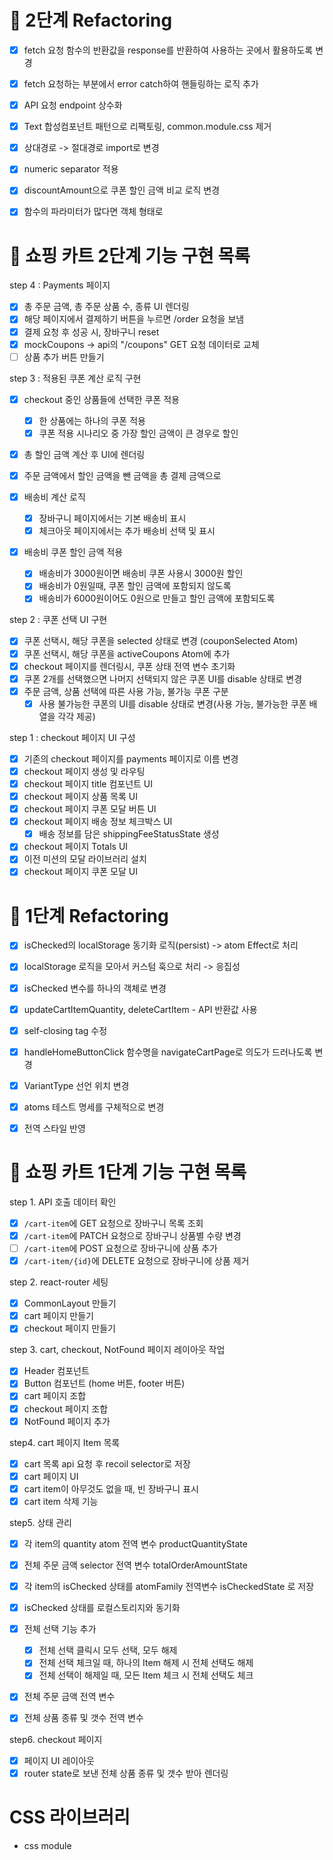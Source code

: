 # 🎯 2단계 Refactoring

- [x] fetch 요청 함수의 반환값을 response를 반환하여 사용하는 곳에서 활용하도록 변경
- [x] fetch 요청하는 부분에서 error catch하여 핸들링하는 로직 추가

- [x] API 요청 endpoint 상수화

- [x] Text 합성컴포넌트 패턴으로 리팩토링, common.module.css 제거

- [x] 상대경로 -> 절대경로 import로 변경
- [x] numeric separator 적용
- [x] discountAmount으로 쿠폰 할인 금액 비교 로직 변경
- [x] 함수의 파라미터가 많다면 객체 형태로

# 🎯 쇼핑 카트 2단계 기능 구현 목록

step 4 : Payments 페이지

- [x] 총 주문 금액, 총 주문 상품 수, 종류 UI 렌더링
- [x] 해당 페이지에서 결제하기 버튼을 누르면 /order 요청을 보냄
- [x] 결제 요청 후 성공 시, 장바구니 reset
- [x] mockCoupons -> api의 "/coupons" GET 요청 데이터로 교체
- [ ] 상품 추가 버튼 만들기

step 3 : 적용된 쿠폰 계산 로직 구현

- [x] checkout 중인 상품들에 선택한 쿠폰 적용

  - [x] 한 상품에는 하나의 쿠폰 적용
  - [x] 쿠폰 적용 시나리오 중 가장 할인 금액이 큰 경우로 할인

- [x] 총 할인 금액 계산 후 UI에 렌더링
- [x] 주문 금액에서 할인 금액을 뺀 금액을 총 결제 금액으로

- [x] 배송비 계산 로직

  - [x] 장바구니 페이지에서는 기본 배송비 표시
  - [x] 체크아웃 페이지에서는 추가 배송비 선택 및 표시

- [x] 배송비 쿠폰 할인 금액 적용
  - [x] 배송비가 3000원이면 배송비 쿠폰 사용시 3000원 할인
  - [x] 배송비가 0원일때, 쿠폰 할인 금액에 포함되지 않도록
  - [x] 배송비가 6000원이어도 0원으로 만들고 할인 금액에 포함되도록

step 2 : 쿠폰 선택 UI 구현

- [x] 쿠폰 선택시, 해당 쿠폰을 selected 상태로 변경 (couponSelected Atom)
- [x] 쿠폰 선택시, 해당 쿠폰을 activeCoupons Atom에 추가
- [x] checkout 페이지를 렌더링시, 쿠폰 상태 전역 변수 초기화
- [x] 쿠폰 2개를 선택했으면 나머지 선택되지 않은 쿠폰 UI를 disable 상태로 변경
- [x] 주문 금액, 상품 선택에 따른 사용 가능, 불가능 쿠폰 구분
  - [x] 사용 불가능한 쿠폰의 UI를 disable 상태로 변경(사용 가능, 불가능한 쿠폰 배열을 각각 제공)

step 1 : checkout 페이지 UI 구성

- [x] 기존의 checkout 페이지를 payments 페이지로 이름 변경
- [x] checkout 페이지 생성 및 라우팅
- [x] checkout 페이지 title 컴포넌트 UI
- [x] checkout 페이지 상품 목록 UI
- [x] checkout 페이지 쿠폰 모달 버튼 UI
- [x] checkout 페이지 배송 정보 체크박스 UI
  - [x] 배송 정보를 담은 shippingFeeStatusState 생성
- [x] checkout 페이지 Totals UI
- [x] 이전 미션의 모달 라이브러리 설치
- [x] checkout 페이지 쿠폰 모달 UI

# 🎯 1단계 Refactoring

- [x] isChecked의 localStorage 동기화 로직(persist) -> atom Effect로 처리
- [x] localStorage 로직을 모아서 커스텀 훅으로 처리 -> 응집성
- [x] isChecked 변수를 하나의 객체로 변경

- [x] updateCartItemQuantity, deleteCartItem - API 반환값 사용
- [x] self-closing tag 수정
- [x] handleHomeButtonClick 함수명을 navigateCartPage로 의도가 드러나도록 변경
- [x] VariantType 선언 위치 변경
- [x] atoms 테스트 명세를 구체적으로 변경
- [x] 전역 스타일 반영

# 🎯 쇼핑 카트 1단계 기능 구현 목록

step 1. API 호출 데이터 확인

- [x] `/cart-item`에 GET 요청으로 장바구니 목록 조회
- [x] `/cart-item`에 PATCH 요청으로 장바구니 상품별 수량 변경
- [ ] `/cart-item`에 POST 요청으로 장바구니에 상품 추가
- [x] `/cart-item/{id}`에 DELETE 요청으로 장바구니에 상품 제거

step 2. react-router 세팅

- [x] CommonLayout 만들기
- [x] cart 페이지 만들기
- [x] checkout 페이지 만들기

step 3. cart, checkout, NotFound 페이지 레이아웃 작업

- [x] Header 컴포넌트
- [x] Button 컴포넌트 (home 버튼, footer 버튼)
- [x] cart 페이지 조합
- [x] checkout 페이지 조합
- [x] NotFound 페이지 추가

step4. cart 페이지 Item 목록

- [x] cart 목록 api 요청 후 recoil selector로 저장
- [x] cart 페이지 UI
- [x] cart item이 아무것도 없을 때, 빈 장바구니 표시
- [x] cart item 삭제 기능

step5. 상태 관리

- [x] 각 item의 quantity atom 전역 변수 productQuantityState
- [x] 전체 주문 금액 selector 전역 변수 totalOrderAmountState
- [x] 각 item의 isChecked 상태를 atomFamily 전역변수 isCheckedState 로 저장
- [x] isChecked 상태를 로컬스토리지와 동기화
- [x] 전체 선택 기능 추가

  - [x] 전체 선택 클릭시 모두 선택, 모두 해제
  - [x] 전체 선택 체크일 때, 하나의 Item 해제 시 전체 선택도 해제
  - [x] 전체 선택이 해제일 때, 모든 Item 체크 시 전체 선택도 체크

- [x] 전체 주문 금액 전역 변수
- [x] 전체 상품 종류 및 갯수 전역 변수

step6. checkout 페이지

- [x] 페이지 UI 레이아웃
- [x] router state로 보낸 전체 상품 종류 및 갯수 받아 렌더링

# CSS 라이브러리

- css module

